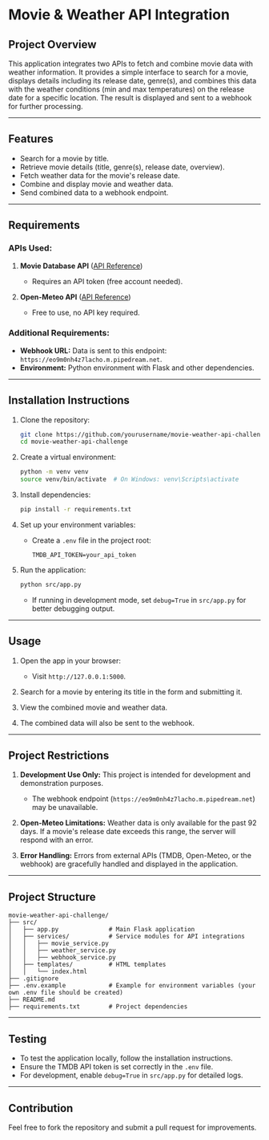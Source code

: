 # Movie & Weather API Integration

## Project Overview
This application integrates two APIs to fetch and combine movie data with weather information. It provides a simple interface to search for a movie, displays details including its release date, genre(s), and combines this data with the weather conditions (min and max temperatures) on the release date for a specific location. The result is displayed and sent to a webhook for further processing.

---

## Features
- Search for a movie by title.
- Retrieve movie details (title, genre(s), release date, overview).
- Fetch weather data for the movie's release date.
- Combine and display movie and weather data.
- Send combined data to a webhook endpoint.

---

## Requirements
### APIs Used:
1. **Movie Database API** ([API Reference](https://developers.themoviedb.org/3/getting-started/introduction))
   - Requires an API token (free account needed).

2. **Open-Meteo API** ([API Reference](https://open-meteo.com/en/docs))
   - Free to use, no API key required.

### Additional Requirements:
- **Webhook URL:** Data is sent to this endpoint: `https://eo9m0nh4z7lacho.m.pipedream.net`.
- **Environment:** Python environment with Flask and other dependencies.

---

## Installation Instructions
1. Clone the repository:
   ```bash
   git clone https://github.com/yourusername/movie-weather-api-challenge.git
   cd movie-weather-api-challenge
   ```

2. Create a virtual environment:
   ```bash
   python -m venv venv
   source venv/bin/activate  # On Windows: venv\Scripts\activate
   ```

3. Install dependencies:
   ```bash
   pip install -r requirements.txt
   ```

4. Set up your environment variables:
   - Create a `.env` file in the project root:
     ```plaintext
     TMDB_API_TOKEN=your_api_token
     ```

5. Run the application:
   ```bash
   python src/app.py
   ```

   - If running in development mode, set `debug=True` in `src/app.py` for better debugging output.

---

## Usage
1. Open the app in your browser:
   - Visit `http://127.0.0.1:5000`.

2. Search for a movie by entering its title in the form and submitting it.

3. View the combined movie and weather data.

4. The combined data will also be sent to the webhook.

---

## Project Restrictions
1. **Development Use Only:** This project is intended for development and demonstration purposes.
   - The webhook endpoint (`https://eo9m0nh4z7lacho.m.pipedream.net`) may be unavailable.

2. **Open-Meteo Limitations:** Weather data is only available for the past 92 days. If a movie's release date exceeds this range, the server will respond with an error.

3. **Error Handling:** Errors from external APIs (TMDB, Open-Meteo, or the webhook) are gracefully handled and displayed in the application.

---

## Project Structure
```plaintext
movie-weather-api-challenge/
├── src/
│   ├── app.py              # Main Flask application
│   ├── services/           # Service modules for API integrations
│   │   ├── movie_service.py
│   │   ├── weather_service.py
│   │   ├── webhook_service.py
│   ├── templates/          # HTML templates
│   │   └── index.html
├── .gitignore
├── .env.example            # Example for environment variables (your own .env file should be created)
├── README.md
├── requirements.txt        # Project dependencies
```

---

## Testing
- To test the application locally, follow the installation instructions.
- Ensure the TMDB API token is set correctly in the `.env` file.
- For development, enable `debug=True` in `src/app.py` for detailed logs.

---

## Contribution
Feel free to fork the repository and submit a pull request for improvements.
